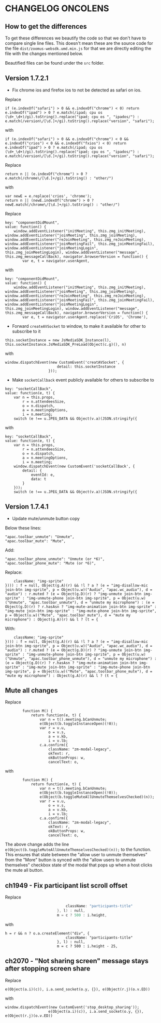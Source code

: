 # CHANGELOG ONCOLENS

## How to get the differences
To get these differences we beautify the code so that we don't have to compare single line files. This doesn't mean these are the source code for the file `dist/zoomus-websdk.umd.min.js` for that we are directly editing the file with the changes mentioned below.

Beautified files can be found under the `src` folder.

## Version 1.7.2.1
- Fix chrome ios and firefox ios to not be detected as safari on ios.

Replace

`if (e.indexOf("safari") > 0 && e.indexOf("chrome") < 0) return e.indexOf("ipad") > 0 ? e.match(/ipad; cpu os (\d+_\d+)/gi).toString().replace("ipad; cpu os ", "ipados/") : e.match(/version\/[\d.]+/gi).toString().replace("version", "safari");`

with

`if (e.indexOf("safari") > 0 && e.indexOf("chrome") < 0 && e.indexOf("crios") < 0 && e.indexOf("fxios") < 0) return e.indexOf("ipad") > 0 ? e.match(/ipad; cpu os (\d+_\d+)/gi).toString().replace("ipad; cpu os ", "ipados/") : e.match(/version\/[\d.]+/gi).toString().replace("version", "safari");`

Replace

`return n || (e.indexOf("chrome") > 0 ? e.match(/chrome\/[\d.]+/gi).toString() : "other/")`

with 

```
var newE = e.replace('crios', 'chrome');
return n || (newE.indexOf("chrome") > 0 ? newE.match(/chrome\/[\d.]+/gi).toString() : "other/")
```

Replace

```
key: "componentDidMount",
value: function() {
    window.addEventListener("initMeeting", this.zmg_initMeeting), window.addEventListener("joinMeeting", this.zmg_joinMeeting), window.addEventListener("reJoinMeeting", this.zmg_reJoinMeeting), window.addEventListener("joinMeetingFail", this.zmg_joinMeetingFail), window.addEventListener("joinMeetingLogin", this.zmg_joinMeetingLogin), window.addEventListener("message", this.zmg_messageCallBack), navigator.browserVersion = function() {
        var e, t = navigator.userAgent,
```

with

```
key: "componentDidMount",
value: function() {
    window.addEventListener("initMeeting", this.zmg_initMeeting), window.addEventListener("joinMeeting", this.zmg_joinMeeting), window.addEventListener("reJoinMeeting", this.zmg_reJoinMeeting), window.addEventListener("joinMeetingFail", this.zmg_joinMeetingFail), window.addEventListener("joinMeetingLogin", this.zmg_joinMeetingLogin), window.addEventListener("message", this.zmg_messageCallBack), navigator.browserVersion = function() {
        var e, t = navigator.userAgent.replace('CriOS', 'Chrome'),
```

- Forward `createAVSocket` to window, to make it available for other to subscribe to it

```
this.socketInstance = new JsMediaSDK_Instance(l), this.socketInstance.JsMediaSDK_PreLoad(Object(c.g)(), n)
```

with

```
window.dispatchEvent(new CustomEvent('creatAVSocket', {
                        detail: this.socketInstance
                    }));
```

- Make `socketCallback` event publicly available for others to subscribe to
```
key: "socketCallBack",
value: function(e, t) {
    var n = this.props,
        r = n.attendeesSize,
        o = n.dispatch,
        a = n.meetingOptions,
        i = n.meeting;
    switch (e !== u.JPEG_DATA && Object(v.a)(JSON.stringify({
```

with

```
key: "socketCallBack",
value: function(e, t) {
    var n = this.props,
        r = n.attendeesSize,
        o = n.dispatch,
        a = n.meetingOptions,
        i = n.meeting;
    window.dispatchEvent(new CustomEvent('socketCallBack', {
        detail: {
            eventId: e,
            data: t
        }
    }));
    switch (e !== u.JPEG_DATA && Object(v.a)(JSON.stringify({
```


## Version 1.7.4.1

- Update mute/unmute button copy

Below these lines:
```
"apac.toolbar_unmute": "Unmute",
"apac.toolbar_mute": "Mute",
```
Add: 
```
"apac.toolbar_phone_unmute": "Unmute (or *6)",
"apac.toolbar_phone_mute": "Mute (or *6)",
```

Replace:
```
    className: "img-sprite"
}))) : f = null, Object(g.A)(r) && !l ? a ? (e = "img-disallow-mic join-btn img-sprite", p = Object(u.w)("Audio", "apac.wc_audio"), d = "audio") : r.muted ? (e = Object(g.D)(r) ? "img-unmute join-btn img-sprite" : "img-unmute-phone join-btn img-sprite", p = Object(u.w)("Unmute", "apac.toolbar_unmute"), d = "unmute my microphone") : (e = Object(g.D)(r) ? r.hasAsn ? "img-mute-animation join-btn img-sprite" : "img-mute join-btn img-sprite" : "img-mute-phone join-btn img-sprite", p = Object(u.w)("Mute", "apac.toolbar_mute"), d = "mute my microphone") : Object(g.A)(r) && l ? (t = {
```

With:

```
    className: "img-sprite"
}))) : f = null, Object(g.A)(r) && !l ? a ? (e = "img-disallow-mic join-btn img-sprite", p = Object(u.w)("Audio", "apac.wc_audio"), d = "audio") : r.muted ? (e = Object(g.D)(r) ? "img-unmute join-btn img-sprite" : "img-unmute-phone join-btn img-sprite", p = Object(u.w)("Unmute", "apac.toolbar_phone_unmute"), d = "unmute my microphone") : (e = Object(g.D)(r) ? r.hasAsn ? "img-mute-animation join-btn img-sprite" : "img-mute join-btn img-sprite" : "img-mute-phone join-btn img-sprite", p = Object(u.w)("Mute", "apac.toolbar_phone_mute"), d = "mute my microphone") : Object(g.A)(r) && l ? (t = {
```

## Mute all changes

Replace 

```
        function M() {
            return function(e, t) {
                var n = t().meeting.bCanUnmute;
                e(Object(b.toggleInstanceOpen)(!0));
                var r = v.u,
                    o = v.s,
                    a = v.kb,
                    i = v.lb;
                c.a.confirm({
                    className: "zm-modal-legacy",
                    okText: r,
                    okButtonProps: w,
                    cancelText: o,
```

with

```
        function M() {
            return function(e, t) {
                var n = t().meeting.bCanUnmute;
                e(Object(b.toggleInstanceOpen)(!0));
                e(Object(b.toggleMuteAllUnmuteThemselvesChecked)(n));
                var r = v.u,
                    o = v.s,
                    a = v.kb,
                    i = v.lb;
                c.a.confirm({
                    className: "zm-modal-legacy",
                    okText: r,
                    okButtonProps: w,
                    cancelText: o,
```

The above change adds the line `e(Object(b.toggleMuteAllUnmuteThemselvesChecked)(n));` to the function. This ensures that state between the "allow user to unmute themselves" from the "More" button is synced with the "allow users to unmute themselves" checkbox state of the modal that pops up when a host clicks the mute all button.

## ch1949 - Fix participant list scroll offset
Replace
```h = r && n ? o.a.createElement("div", {
                            className: "participants-title"
                        }, l) : null,
                        m = c ? 500 : i.height,
```

with

```
h = r && n ? o.a.createElement("div", {
                            className: "participants-title"
                        }, l) : null,
                        m = c ? 500 : i.height - 25,
```

## ch2070 - "Not sharing screen" message stays after stopping screen share
Replace
```
e(Object(a.i)(c)), i.a.send_socket(o.y, {}), e(Object(r.j)(o.v.ED))
```

with

```
window.dispatchEvent(new CustomEvent('stop_desktop_sharing'));
                    e(Object(a.i)(c)), i.a.send_socket(o.y, {}), e(Object(r.j)(o.v.ED))
```
